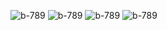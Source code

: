 ![b-789](https://github.com/Noone239/no_one/assets/164489537/132255bc-d8b7-4f21-99b9-b7a63d341cfe)
![b-789](https://github.com/Noone239/no_one/assets/164489537/e678eac5-2167-425f-b1bd-2ac5ead21032)
![b-789](https://github.com/Noone239/no_one/assets/164489537/43c02497-7a2c-4576-a735-928f51c10b77)
![b-789](https://github.com/Noone239/no_one/assets/164489537/200b5fb1-70d1-4680-a920-b4dec6d0a839)

